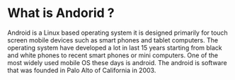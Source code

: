 # What is Andorid ?

Android is a Linux based operating system it is designed primarily for touch screen mobile devices such as smart phones and tablet computers. The operating system have developed a lot in last 15 years starting from black and white phones to recent smart phones or mini computers. One of the most widely used mobile OS   these days is android.  The android is software that was founded in Palo Alto of California in 2003.

